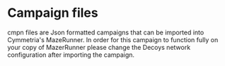 # Campaign files

cmpn files are Json formatted campaigns that can be imported into Cymmetria's MazeRunner.
In order for this campaign to function fully on your copy of MazerRunner please change the Decoys network configuration after importing the campaign.
